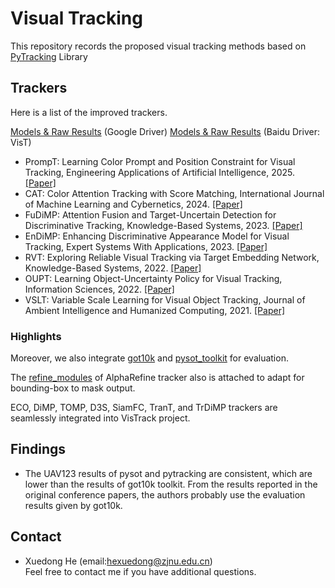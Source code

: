 # Visual Tracking
This repository records the proposed visual tracking methods based on [PyTracking](https://github.com/visionml/pytracking) Library

## Trackers
Here is a list of the improved trackers.  

[Models & Raw Results](https://drive.google.com/drive/folders/182NbsBrVR9PICR9aSkb2IhUDvrlSsTDT?usp=sharing) (Google Driver)
[Models & Raw Results](https://pan.baidu.com/s/1YUp3x0VMFPc2oj_sM24FrA?pwd=VisT) (Baidu Driver: VisT)

* PrompT: Learning Color Prompt and Position Constraint for Visual Tracking, Engineering Applications of Artificial Intelligence, 2025. [[Paper]](https://doi.org/10.1016/j.engappai.2025.111415)
* CAT: Color Attention Tracking with Score Matching, International Journal of Machine Learning and Cybernetics, 2024. [[Paper]](https://www.doi.org/10.1007/s13042-024-02316-y)
* FuDiMP: Attention Fusion and Target-Uncertain Detection for Discriminative Tracking, Knowledge-Based Systems, 2023. [[Paper]](https://doi.org/10.1016/j.knosys.2023.110860)
* EnDiMP: Enhancing Discriminative Appearance Model for Visual Tracking, Expert Systems With Applications, 2023. [[Paper]](https://doi.org/10.1016/j.eswa.2023.119670)
* RVT: Exploring Reliable Visual Tracking via Target Embedding Network, Knowledge-Based Systems, 2022. [[Paper]](https://doi.org/10.1016/j.knosys.2022.108584)  
* OUPT: Learning Object-Uncertainty Policy for Visual Tracking, Information Sciences, 2022. [[Paper]](https://doi.org/10.1016/j.ins.2021.09.002)
* VSLT: Variable Scale Learning for Visual Object Tracking, Journal of Ambient Intelligence and Humanized Computing, 2021. [[Paper]](https://doi.org/10.1007/s12652-021-03469-2)  

###  Highlights
Moreover, we also integrate [got10k](pytracking/external/got10k) and [pysot_toolkit](pytracking/external/pysot_toolkit) for evaluation.  

The [refine_modules](pytracking/external/refine_modules) of AlphaRefine tracker also is attached to adapt for bounding-box to mask output. 

ECO, DiMP, TOMP, D3S, SiamFC, TranT, and TrDiMP trackers are seamlessly integrated into VisTrack project. 

## Findings
* The UAV123 results of pysot and pytracking are consistent, which are lower than the results of got10k toolkit. 
  From the results reported in the original conference papers, the authors probably use the evaluation results given by got10k.

## Contact
* Xuedong He (email:hexuedong@zjnu.edu.cn)   
Feel free to contact me if you have additional questions. 

